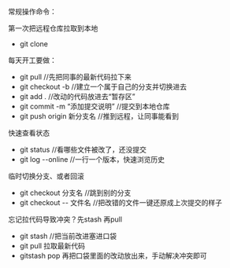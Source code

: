 常规操作命令：

第一次把远程仓库拉取到本地
- git clone

每天开工要做：
- git pull   //先把同事的最新代码拉下来
- git checkout -b   //建立一个属于自己的分支并切换进去
- git add .    //改动的代码放进去“暂存区”
- git commit -m “添加提交说明”        //提交到本地仓库
- git push origin 新分支名     //推到远程，让同事能看到


快速查看状态
- git status     //看哪些文件被改了，还没提交
- git log --online    //一行一个版本，快速浏览历史

临时切换分支、或者回滚
- git checkout 分支名    //跳到别的分支
- git checkout -- 文件名   //把改错的文件一键还原成上次提交的样子

忘记拉代码导致冲突？先stash 再pull
- git stash    //把当前改进塞进口袋
- git pull   拉取最新代码
- gitstash pop   再把口袋里面的改动放出来，手动解决冲突即可
